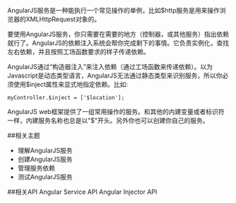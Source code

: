 AngularJS服务是一种能执行一个常见操作的单例，比如$http服务是用来操作浏览器的XMLHttpRequest对象的。

要使用AngularJS服务，你只需要在需要的地方（控制器，或其他服务）指出依赖就行了。AngularJS的依赖注入系统会帮你完成剩下的事情。它负责实例化，查找左右依赖，并且按照工场函数要求的样子传递依赖。

AngularJS通过“构造器注入”来注入依赖（通过工场函数来传递依赖）。以为Javascript是动态类型语言，AngularJS无法通过静态类型来识别服务，所以你必须使用$inject属性来显式地指定依赖。比如:

    myController.$inject = ['$location'];

AngularJS web框架提供了一组常用操作的服务。和其他的内建变量或者标识符一样，内建服务名称也总是以"$"开头。另外你也可以创建你自己的服务。


##相关主题
*  理解AngularJS服务
*  创建AngularJS服务
*  管理服务依赖
*  测试AngularJS服务

##相关API
Angular Service API
Angular Injector API